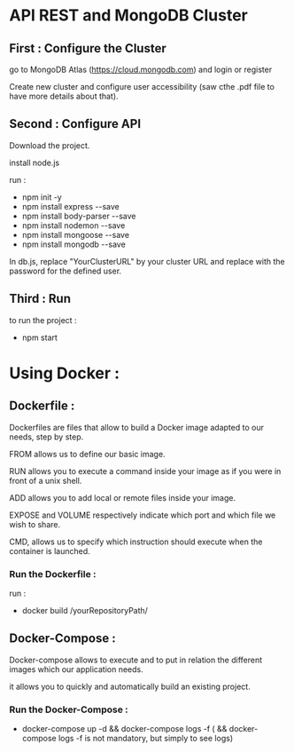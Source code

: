 # API REST and MongoDB Cluster

## First : Configure the Cluster

go to MongoDB Atlas (https://cloud.mongodb.com) and login or register

Create new cluster and configure user accessibility (saw cthe .pdf file to have more details about that).

## Second : Configure API

Download the project.

install node.js

run : 

- npm init -y
- npm install express --save
- npm install body-parser --save
- npm install nodemon --save
- npm install mongoose --save
- npm install mongodb --save

In db.js, replace "YourClusterURL" by your cluster URL and replace <password> with the password for the defined user.

## Third : Run 

to run the project : 

- npm start

# Using Docker :

## Dockerfile :

Dockerfiles are files that allow to build a Docker image adapted to our needs, step by step.

FROM allows us to define our basic image.

RUN allows you to execute a command inside your image as if you were in front of a unix shell.

ADD allows you to add local or remote files inside your image.

EXPOSE and VOLUME respectively indicate which port and which file we wish to share.

CMD, allows us to specify which instruction should execute when the container is launched.

### Run the Dockerfile :

run : 
- docker build /yourRepositoryPath/

## Docker-Compose :

Docker-compose allows to execute and to put in relation the different images which our application needs.

it allows you to quickly and automatically build an existing project.

### Run the Docker-Compose :

- docker-compose up -d && docker-compose logs -f
( && docker-compose logs -f is not mandatory, but simply to see
logs)